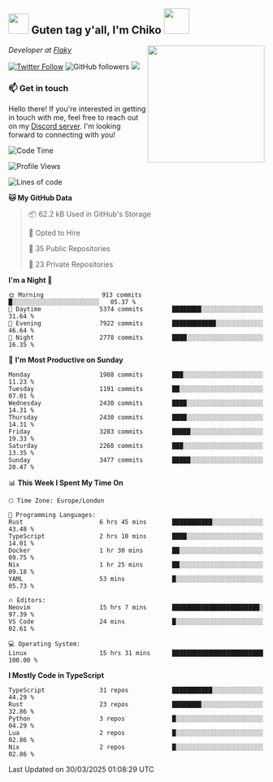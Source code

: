 <h2><img src="https://cdn.discordapp.com/emojis/1100181376730402906.gif?quality=lossless" width="40"> Guten tag y'all, I'm Chiko <img src="https://a.ppy.sh/15907233" width="50"></h2>
<a href="https://cataas.com"><img align='right' src="https://cataas.com/cat" width="230"></a>
<p><em>Developer at <a href="https://github.com/FlakySL">Flaky</a></em></p>

[![Twitter Follow](https://img.shields.io/twitter/follow/chikoxq?label=Follow)](https://twitter.com/intent/follow?screen_name=chikoxq)
![GitHub followers](https://img.shields.io/github/followers/chikof?label=Follow&style=social)
![](https://komarev.com/ghpvc/?username=chikof&color=blue)

### 📫 Get in touch
Hello there! If you're interested in getting in touch with me, feel free to reach out on my [Discord server](https://discord.gg/sejc7TnX6N). I'm looking forward to connecting with you!

<!--START_SECTION:waka-->
![Code Time](http://img.shields.io/badge/Code%20Time-2%2C187%20hrs%2045%20mins-blue)

![Profile Views](http://img.shields.io/badge/Profile%20Views-0-blue)

![Lines of code](https://img.shields.io/badge/From%20Hello%20World%20I%27ve%20Written-9.2%20million%20lines%20of%20code-blue)

**🐱 My GitHub Data** 

> 📦 62.2 kB Used in GitHub's Storage 
 > 
> 💼 Opted to Hire
 > 
> 📜 35 Public Repositories 
 > 
> 🔑 23 Private Repositories 
 > 
**I'm a Night 🦉** 

```text
🌞 Morning                913 commits         █░░░░░░░░░░░░░░░░░░░░░░░░   05.37 % 
🌆 Daytime                5374 commits        ████████░░░░░░░░░░░░░░░░░   31.64 % 
🌃 Evening                7922 commits        ████████████░░░░░░░░░░░░░   46.64 % 
🌙 Night                  2778 commits        ████░░░░░░░░░░░░░░░░░░░░░   16.35 % 
```
📅 **I'm Most Productive on Sunday** 

```text
Monday                   1908 commits        ███░░░░░░░░░░░░░░░░░░░░░░   11.23 % 
Tuesday                  1191 commits        ██░░░░░░░░░░░░░░░░░░░░░░░   07.01 % 
Wednesday                2430 commits        ████░░░░░░░░░░░░░░░░░░░░░   14.31 % 
Thursday                 2430 commits        ████░░░░░░░░░░░░░░░░░░░░░   14.31 % 
Friday                   3283 commits        █████░░░░░░░░░░░░░░░░░░░░   19.33 % 
Saturday                 2268 commits        ███░░░░░░░░░░░░░░░░░░░░░░   13.35 % 
Sunday                   3477 commits        █████░░░░░░░░░░░░░░░░░░░░   20.47 % 
```


📊 **This Week I Spent My Time On** 

```text
🕑︎ Time Zone: Europe/London

💬 Programming Languages: 
Rust                     6 hrs 45 mins       ███████████░░░░░░░░░░░░░░   43.48 % 
TypeScript               2 hrs 10 mins       ████░░░░░░░░░░░░░░░░░░░░░   14.01 % 
Docker                   1 hr 30 mins        ██░░░░░░░░░░░░░░░░░░░░░░░   09.75 % 
Nix                      1 hr 25 mins        ██░░░░░░░░░░░░░░░░░░░░░░░   09.18 % 
YAML                     53 mins             █░░░░░░░░░░░░░░░░░░░░░░░░   05.73 % 

🔥 Editors: 
Neovim                   15 hrs 7 mins       ████████████████████████░   97.39 % 
VS Code                  24 mins             █░░░░░░░░░░░░░░░░░░░░░░░░   02.61 % 

💻 Operating System: 
Linux                    15 hrs 31 mins      █████████████████████████   100.00 % 
```

**I Mostly Code in TypeScript** 

```text
TypeScript               31 repos            ███████████░░░░░░░░░░░░░░   44.29 % 
Rust                     23 repos            ████████░░░░░░░░░░░░░░░░░   32.86 % 
Python                   3 repos             █░░░░░░░░░░░░░░░░░░░░░░░░   04.29 % 
Lua                      2 repos             █░░░░░░░░░░░░░░░░░░░░░░░░   02.86 % 
Nix                      2 repos             █░░░░░░░░░░░░░░░░░░░░░░░░   02.86 % 
```




 Last Updated on 30/03/2025 01:08:29 UTC
<!--END_SECTION:waka-->


<!--
<p align="center">
     <a href="https://discord.gg/HhybNhchcC"><img src="https://invidget.switchblade.xyz/sejc7TnX6N" align="center" ><a>
</p> 
-->
